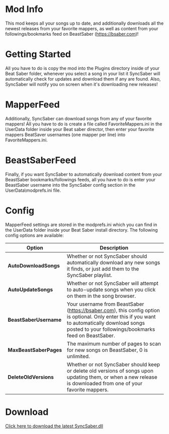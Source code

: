 # Mod Info
This mod keeps all your songs up to date, and additionally downloads all the newest releases from your favorite mappers, as well as content from your followings/bookmarks feed on BeastSaber (https://bsaber.com)!

# Getting Started
All you have to do is copy the mod into the Plugins directory inside of your Beat Saber folder, whenever you select a song in your list it SyncSaber will automatically check for updates and download them if any are found. Also, SyncSaber will notify you on screen when it's downloading new releases!

# MapperFeed
Additionally, SyncSaber can download songs from any of your favorite mappers! All you have to do is create a file called FavoriteMappers.ini in the UserData folder inside your Beat saber director, then enter your favorite mappers BeatSaver usernames (one mapper per line) into FavoriteMappers.ini.

# BeastSaberFeed
Finally, if you want SyncSaber to automatically download content from your BeastSaber bookmarks/followings feeds, all you have to do is enter your BeastSaber username into the SyncSaber config section in the UserData\modprefs.ini file.

# Config
MapperFeed settings are stored in the modprefs.ini which you can find in the UserData folder inside your Beat Saber install directory. The following config options are available:

| Option                     | Description                                                                                                                  |
|----------------------------|------------------------------------------------------------------------------------------------------------------------------|
| **AutoDownloadSongs** | Whether or not SyncSaber should automatically download any new songs it finds, or just add them to the SyncSaber playlist. |
| **AutoUpdateSongs**| Whether or not SyncSaber will attempt to auto-update songs when you click on them in the song browser. |
| **BeastSaberUsername**| Your username from BeastSaber (https://bsaber.com), this config option is optional. Only enter this if you want to automatically download songs posted to your followings/bookmarks feed on BeastSaber. |
| **MaxBeastSaberPages**| The maximum number of pages to scan for new songs on BeastSaber, 0 is unlimited. |
| **DeleteOldVersions**| Whether or not SyncSaber should keep or delete old versions of songs upon updating them, or when a new release is downloaded from one of your favorite mappers. |

# Download
[Click here to download the latest SyncSaber.dll](https://github.com/brian91292/SyncSaber/releases)
